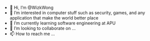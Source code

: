 - 👋 Hi, I’m @WizkWong
- 👀 I’m interested in computer stuff such as security, games, and any application that make the world better place
- 🌱 I’m currently learning software engineering at APU
- 💞️ I’m looking to collaborate on ...
- 📫 How to reach me ...

<!---
WizkWong/WizkWong is a ✨ special ✨ repository because its `README.md` (this file) appears on your GitHub profile.
You can click the Preview link to take a look at your changes.
--->
